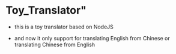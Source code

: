# Toy_Translator"

- this is a toy translator based on NodeJS

- and now it only support for translating English from Chinese or translating Chinese from English